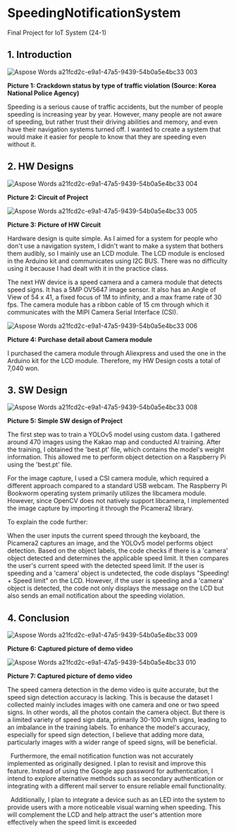 # SpeedingNotificationSystem
Final Project for IoT System (24-1)


## 1. Introduction

![Aspose Words a21fcd2c-e9a1-47a5-9439-54b0a5e4bc33 003](https://github.com/MillionKiwi/SpeedingNotificationSystem/assets/127092247/6021a217-c1e7-4dfd-8435-d93b91310653)

**Picture 1: Crackdown status by type of traffic violation (Source: Korea National Police Agency)**



 Speeding is a serious cause of traffic accidents, but the number of people speeding is increasing year by year. However, many people are not aware of speeding, but rather trust their driving abilities and memory, and even have their navigation systems turned off. I wanted to create a system that would make it easier for people to know that they are speeding even without it.

## 2. HW Designs

![Aspose Words a21fcd2c-e9a1-47a5-9439-54b0a5e4bc33 004](https://github.com/MillionKiwi/SpeedingNotificationSystem/assets/127092247/76f83a87-a735-4208-8c12-6a67c2a95acd)

**Picture 2: Circuit of Project**

![Aspose Words a21fcd2c-e9a1-47a5-9439-54b0a5e4bc33 005](https://github.com/MillionKiwi/SpeedingNotificationSystem/assets/127092247/016fd3fe-1f10-4eae-ba52-94561d088f00)

**Picture 3: Picture of HW Circuit**

Hardware design is quite simple. As I aimed for a system for people who don't use a navigation system, I didn't want to make a system that bothers them audibly, so I mainly use an LCD module. The LCD module is enclosed in the Arduino kit and communicates using I2C BUS. There was no difficulty using it because I had dealt with it in the practice class. 


The next HW device is a speed camera and a camera module that detects speed signs. It has a 5MP OV5647 image sensor. It also has an Angle of View of 54 x 41, a fixed focus of 1M to infinity, and a max frame rate of 30 fps. The camera module has a ribbon cable of 15 cm through which it communicates with the MIPI Camera Serial Interface (CSI).

![Aspose Words a21fcd2c-e9a1-47a5-9439-54b0a5e4bc33 006](https://github.com/MillionKiwi/SpeedingNotificationSystem/assets/127092247/84141364-fa70-41d3-a19b-a92838ea8476)

**Picture 4: Purchase detail about Camera module**

I purchased the camera module through Aliexpress and used the one in the Arduino kit for the LCD module. Therefore, my HW Design costs a total of 7,040 won.


## 3. SW Design

![Aspose Words a21fcd2c-e9a1-47a5-9439-54b0a5e4bc33 008](https://github.com/MillionKiwi/SpeedingNotificationSystem/assets/127092247/7d5feb21-3b83-4e5d-8700-c7e76d0f00c7)

**Picture 5: Simple SW design of Project**

The first step was to train a YOLOv5 model using custom data. I gathered around 470 images using the Kakao map and conducted AI training. After the training, I obtained the 'best.pt' file, which contains the model's weight information. This allowed me to perform object detection on a Raspberry Pi using the 'best.pt' file.

For the image capture, I used a CSI camera module, which required a different approach compared to a standard USB webcam. The Raspberry Pi Bookworm operating system primarily utilizes the libcamera module. However, since OpenCV does not natively support libcamera, I implemented the image capture by importing it through the Picamera2 library.

To explain the code further:

When the user inputs the current speed through the keyboard, the Picamera2 captures an image, and the YOLOv5 model performs object detection. Based on the object labels, the code checks if there is a 'camera' object detected and determines the applicable speed limit. It then compares the user's current speed with the detected speed limit. If the user is speeding and a 'camera' object is undetected, the code displays "Speeding! + Speed limit" on the LCD. However, if the user is speeding and a 'camera' object is detected, the code not only displays the message on the LCD but also sends an email notification about the speeding violation.


## 4. Conclusion

![Aspose Words a21fcd2c-e9a1-47a5-9439-54b0a5e4bc33 009](https://github.com/MillionKiwi/SpeedingNotificationSystem/assets/127092247/b832601a-1969-4074-b3bf-3f097669cfd6)

**Picture 6: Captured picture of demo video**

![Aspose Words a21fcd2c-e9a1-47a5-9439-54b0a5e4bc33 010](https://github.com/MillionKiwi/SpeedingNotificationSystem/assets/127092247/d9cd1b21-0085-4340-8381-6e10c1ae45b2)

**Picture 7: Captured picture of demo video**

The speed camera detection in the demo video is quite accurate, but the speed sign detection accuracy is lacking. This is because the dataset I collected mainly includes images with one camera and one or two speed signs. In other words, all the photos contain the camera object. But there is a limited variety of speed sign data, primarily 30-100 km/h signs, leading to an imbalance in the training labels. To enhance the model's accuracy, especially for speed sign detection, I believe that adding more data, particularly images with a wider range of speed signs, will be beneficial.

` `Furthermore, the email notification function was not accurately implemented as originally designed. I plan to revisit and improve this feature. Instead of using the Google app password for authentication, I intend to explore alternative methods such as secondary authentication or integrating with a different mail server to ensure reliable email functionality.

` `Additionally, I plan to integrate a device such as an LED into the system to provide users with a more noticeable visual warning when speeding. This will complement the LCD and help attract the user's attention more effectively when the speed limit is exceeded

